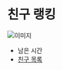 # 친구 랭킹
![이미지](https://github.com/moomin-04/YOLO-2018920056/blob/%EB%9E%AD%ED%82%B9_%EC%B9%9C%EA%B5%AC%EB%9E%AD%ED%82%B9/%EC%9C%A0%EC%8A%B9%EB%A6%AC/2018920031_%EC%9C%A0%EC%8A%B9%EB%A6%AC/%EC%82%AC%EC%A7%84/01_%EC%B9%9C%EA%B5%AC%EB%9E%AD%ED%82%B9.png?raw=true)

- 남은 시간
- [친구 목록](https://github.com/moomin-04/YOLO-2018920056/blob/%EB%9E%AD%ED%82%B9_%EC%B9%9C%EA%B5%AC%EB%9E%AD%ED%82%B9_%EC%B9%9C%EA%B5%AC%EB%AA%A9%EB%A1%9D/%EC%9C%A0%EC%8A%B9%EB%A6%AC/2018920031_%EC%9C%A0%EC%8A%B9%EB%A6%AC/%EB%A6%AC%EA%B7%B8%EB%9E%AD%ED%82%B9_%EC%B9%9C%EA%B5%AC%EB%AA%A9%EB%A1%9D.md)
